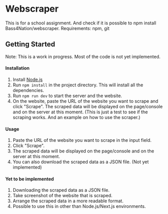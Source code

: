# Webscraper
 This is for a school assignment. And check if it is possible to npm install Bass4Nation/webscraper. Requirements: npm, git


## Getting Started
Note: This is a work in progress. Most of the code is not yet implemented.
#### Installation
1. Install [Node.js](https://nodejs.org/en/download/)
2. Run `npm install` in the project directory. This will install all the dependencies.
3. Run `npm run dev` to start the server and the website.
4. On the website, paste the URL of the website you want to scrape and click "Scrape". The scraped data will be displayed on the page/console and on the server at this moment. (This is just a test to see if the scraping works. And an example on how to use the scraper.)
   
#### Usage
    
1. Paste the URL of the website you want to scrape in the input field.
2. Click "Scrape".
3. The scraped data will be displayed on the page/console and on the server at this moment. 
4. You can also download the scraped data as a JSON file. (Not yet implemented)

#### Yet to be implemented
1. Downloading the scraped data as a JSON file.
2. Take screenshot of the website that is scraped.
3. Arrange the scraped data in a more readable format.
4. Possible to use this in other than Node.js/Next.js environments.

